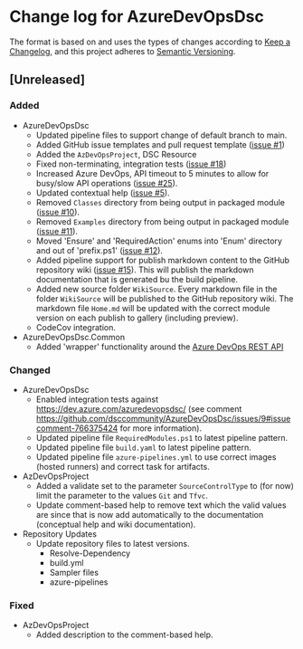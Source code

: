 # Change log for AzureDevOpsDsc

The format is based on and uses the types of changes according to [Keep a Changelog](https://keepachangelog.com/en/1.0.0/),
and this project adheres to [Semantic Versioning](https://semver.org/spec/v2.0.0.html).

## [Unreleased]

### Added

- AzureDevOpsDsc
  - Updated pipeline files to support change of default branch to main.
  - Added GitHub issue templates and pull request template
  ([issue #1](https://github.com/dsccommunity/AzureDevOpsDsc/issues/1))
  - Added the `AzDevOpsProject`, DSC Resource
  - Fixed non-terminating, integration tests ([issue #18](https://github.com/dsccommunity/AzureDevOpsDsc/issues/18))
  - Increased Azure DevOps, API timeout to 5 minutes to allow for busy/slow API
    operations ([issue #25](https://github.com/dsccommunity/AzureDevOpsDsc/issues/25)).
  - Updated contextual help ([issue #5](https://github.com/dsccommunity/AzureDevOpsDsc/issues/5)).
  - Removed `Classes` directory from being output in packaged module ([issue #10](https://github.com/dsccommunity/AzureDevOpsDsc/issues/10)).
  - Removed `Examples` directory from being output in packaged module ([issue #11](https://github.com/dsccommunity/AzureDevOpsDsc/issues/11)).
  - Moved 'Ensure' and 'RequiredAction' enums into 'Enum' directory and out of
    'prefix.ps1' ([issue #12](https://github.com/dsccommunity/AzureDevOpsDsc/issues/12)).
  - Added pipeline support for publish markdown content to the GitHub repository
    wiki ([issue #15](https://github.com/dsccommunity/AzureDevOpsDsc/issues/15)).
    This will publish the markdown documentation that is generated bu the
    build pipeline.
  - Added new source folder `WikiSource`. Every markdown file in the folder
    `WikiSource` will be published to the GitHub repository wiki. The markdown
    file `Home.md` will be updated with the correct module version on each
    publish to gallery (including preview).
  - CodeCov integration.
- AzureDevOpsDsc.Common
  - Added 'wrapper' functionality around the [Azure DevOps REST API](https://docs.microsoft.com/en-us/rest/api/azure/devops/)

### Changed

- AzureDevOpsDsc
  - Enabled integration tests against https://dev.azure.com/azuredevopsdsc/ (see
    comment https://github.com/dsccommunity/AzureDevOpsDsc/issues/9#issuecomment-766375424
    for more information).
  - Updated pipeline file `RequiredModules.ps1` to latest pipeline pattern.
  - Updated pipeline file `build.yaml` to latest pipeline pattern.
  - Updated pipeline file `azure-pipelines.yml` to use correct images (hosted runners)
    and correct task for artifacts.
- AzDevOpsProject
  - Added a validate set to the parameter `SourceControlType` to (for now)
    limit the parameter to the values `Git` and `Tfvc`.
  - Update comment-based help to remove text which the valid values are
    since that is now add automatically to the documentation (conceptual
    help and wiki documentation).
- Repository Updates
  - Update repository files to latest versions.
    - Resolve-Dependency
    - build.yml
    - Sampler files
    - azure-pipelines

### Fixed

- AzDevOpsProject
  - Added description to the comment-based help.
